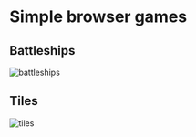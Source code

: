 # Simple browser games
## Battleships
![battleships](https://github.com/user-attachments/assets/5d8ec2e4-bb57-4769-83c7-515e377a58db)

## Tiles
![tiles](https://github.com/user-attachments/assets/b14aea62-bb9c-4140-bee8-9099984b7ca2)

